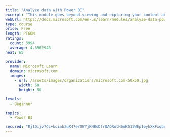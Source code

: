 ```yaml
---
title: "Analyze data with Power BI"
excerpt: "This module goes beyond viewing and exploring your content and explains how to interact with it by working with reports and dashboards to uncover and share new business insights."
webUrl: https://docs.microsoft.com/en-us/learn/modules/analyze-data-power-bi/
type: course
price: Free
length: PT60M
ratings:
  count: 3994
  average: 4.6962943
heat: 65

provider:
  name: Microsoft Learn
  domain: microsoft.com
  images:
    - url: /assets/images/organizations/microsoft.com-50x50.jpg
      width: 50
      height: 50

levels:
  - Beginner

topics:
  - Power BI

secured: "Rj10ijv7Cz+koimbZuX47e/OEYjKNBsDfrOAQRotH6nH515WEp1eyhXkFxqbnpi2m/waMyB+iKGADUGv/F8CC0c+Q4RJdFb8Lf8gF0uTABaTyRpV1dVaPDxWTGGEskE2WnkIGQkEnIrEgrk3BNXNftRFNxwjG48cOTkFrCrddObQtO+ynjCTIqQ78ZKDr+6cQUZKaxZhdGUwPmOIO2Tz5yWgN/Zr109dW/72f7ZfnlXEN2xjHSxdv1BkLpO1ZzotDZbiCLA8YV3seWFF7a0o9JYhvb8bEfG7koe56PWTB+3v3p1YkhXJyAkJPq+d9+qqnK2wSf5flcHFlw1bt8cDbNYhE0uubmyxvgHoqGJD3RvOzW33W0OP6Wie/Zurj08F0eaZoVs0eOHKd3mIPY0dLw==;ITm0oQKu6wgLTcAFLzpg+A=="
---
```


